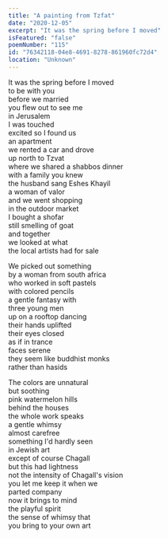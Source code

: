 ```yaml
---
title: "A painting from Tzfat"
date: "2020-12-05"
excerpt: "It was the spring before I moved"
isFeatured: "false"
poemNumber: "115"
id: "76342118-04e8-4691-8278-861960fc72d4"
location: "Unknown"
---
```


It was the spring before I moved  
to be with you  
before we married  
you flew out to see me  
in Jerusalem  
I was touched  
excited so I found us  
an apartment  
we rented a car and drove  
up north to Tzvat  
where we shared a shabbos dinner  
with a family you knew  
the husband sang Eshes Khayil  
a woman of valor  
and we went shopping  
in the outdoor market  
I bought a shofar  
still smelling of goat  
and together  
we looked at what  
the local artists had for sale

We picked out something  
by a woman from south africa  
who worked in soft pastels  
with colored pencils  
a gentle fantasy with  
three young men  
up on a rooftop dancing  
their hands uplifted  
their eyes closed  
as if in trance  
faces serene  
they seem like buddhist monks  
rather than hasids

The colors are unnatural  
but soothing  
pink watermelon hills  
behind the houses  
the whole work speaks  
a gentle whimsy  
almost carefree  
something I'd hardly seen  
in Jewish art  
except of course Chagall  
but this had lightness  
not the intensity of Chagall's vision  
you let me keep it when we  
parted company  
now it brings to mind  
the playful spirit  
the sense of whimsy that  
you bring to your own art
